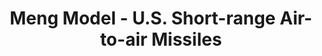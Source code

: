 ---
layout: product
title: "Meng Model - U.S. Short-range Air-to-air Missiles"
price: "1800" 
desc: "N/A"
img_path: "/assets/img/MM-SPS--043.jpg"
brand: "N/A"
available: false
special_offer: false
new: false
soon: false
cat: "010000"
subcat: "011000"
subsubcat: "0N/A"
sifra: "MM-SPS--043"
---